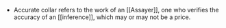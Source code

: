 - Accurate collar refers to the work of an [[Assayer]], one who verifies the accuracy of an [[inference]], which may or may not be a price.